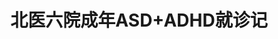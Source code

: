 ---
title: 北医六院成年ASD+ADHD就诊记
tags: [AS, ASD]
color: warning
description: 转自作者豆瓣，有问题联系作者请到豆瓣，文末阅读原文有链接
external_url: http://mp.weixin.qq.com/s?__biz=MzIyMzgyMjY5NQ==&amp;mid=2247484064&amp;idx=1&amp;sn=daf306e34794622121e4b24454bd59e0&amp;chksm=e81914a8df6e9dbe92f17d871c45257eaad504ce75e82604cd03f0c1e3eee6706b3b0b7fcd8b&amp;scene=27#wechat_redirect
---